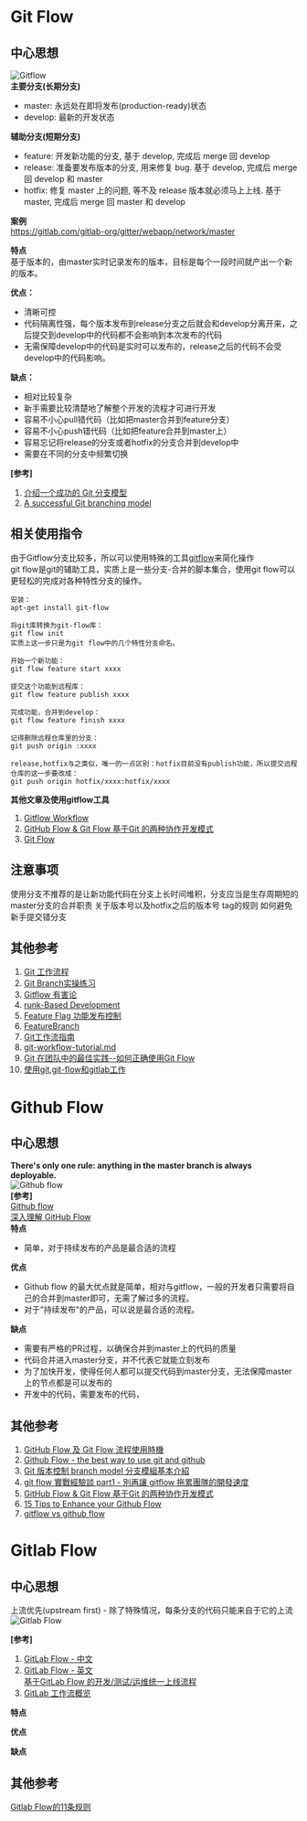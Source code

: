 # Git Flow
## 中心思想
![Gitflow](./images/gitflow.png)  
**主要分支(长期分支)**  
- master: 永远处在即将发布(production-ready)状态
- develop: 最新的开发状态

**辅助分支(短期分支)**    
- feature: 开发新功能的分支, 基于 develop, 完成后 merge 回 develop
- release: 准备要发布版本的分支, 用来修复 bug. 基于 develop, 完成后 merge 回 develop 和 master
- hotfix: 修复 master 上的问题, 等不及 release 版本就必须马上上线. 基于 master, 完成后 merge 回 master 和 develop

**案例**  
https://gitlab.com/gitlab-org/gitter/webapp/network/master

**特点**  
基于版本的，由master实时记录发布的版本，目标是每个一段时间就产出一个新的版本。

**优点：**  
- 清晰可控
- 代码隔离性强，每个版本发布到release分支之后就会和develop分离开来，之后提交到develop中的代码都不会影响到本次发布的代码
- 无需保障develop中的代码是实时可以发布的，release之后的代码不会受develop中的代码影响。

**缺点：**  
- 相对比较复杂
- 新手需要比较清楚地了解整个开发的流程才可进行开发
- 容易不小心pull错代码（比如把master合并到feature分支）
- 容易不小心push错代码（比如把feature合并到master上）
- 容易忘记将release的分支或者hotfix的分支合并到develop中
- 需要在不同的分支中频繁切换

**[参考]**  

1. [介绍一个成功的 Git 分支模型](https://www.oschina.net/translate/a-successful-git-branching-model)
2. [A successful Git branching model](https://nvie.com/posts/a-successful-git-branching-model/)

## 相关使用指令
由于Gitflow分支比较多，所以可以使用特殊的工具[gitflow](https://github.com/nvie/gitflow)来简化操作  
git flow是git的辅助工具，实质上是一些分支-合并的脚本集合，使用git flow可以更轻松的完成对各种特性分支的操作。
```
安装：  
apt-get install git-flow  

将git库转换为git-flow库：  
git flow init  
实质上这一步只是为git flow中的几个特性分支命名。  
  
开始一个新功能：  
git flow feature start xxxx  
  
提交这个功能到远程库：  
git flow feature publish xxxx  
  
完成功能，合并到develop：  
git flow feature finish xxxx  
  
记得删除远程仓库里的分支：  
git push origin :xxxx  
  
release,hotfix与之类似，唯一的一点区别：hotfix目前没有publish功能，所以提交远程仓库的这一步要改成：  
git push origin hotfix/xxxx:hotfix/xxxx  
```

**其他文章及使用gitflow工具**  
1. [Gitflow Workflow](https://www.atlassian.com/git/tutorials/comparing-workflows/gitflow-workflow)  
2. [GitHub Flow & Git Flow 基于Git 的两种协作开发模式](http://www.cnblogs.com/sloong/p/5868292.html)  
3. [Git Flow](https://zhangmengpl.gitbooks.io/gitlab-guide/content/whatisgitflow.html)
## 注意事项
使用分支不推荐的是让新功能代码在分支上长时间堆积，分支应当是生存周期短的
master分支的合并职责
关于版本号以及hotfix之后的版本号
tag的规则
如何避免新手提交错分支

## 其他参考

1. [Git 工作流程](http://www.ruanyifeng.com/blog/2015/12/git-workflow.html)  
2. [Git Branch实操练习](https://learngitbranching.js.org/) 
3. [Gitflow 有害论](http://insights.thoughtworkers.org/gitflow-consider-harmful/)  
4. [runk-Based Development ](https://paulhammant.com/2013/04/05/what-is-trunk-based-development/)  
5. [Feature Flag 功能发布控制](http://blog.jobbole.com/73930/)  
6. [FeatureBranch](https://martinfowler.com/bliki/FeatureBranch.html)  
7. [Git工作流指南](https://segmentfault.com/a/1190000008880416?_ea=1929609)  
8. [git-workflow-tutorial.md](https://github.com/xirong/my-git/blob/master/git-workflow-tutorial.md)  
9. [Git 在团队中的最佳实践--如何正确使用Git Flow](http://www.cnblogs.com/cnblogsfans/p/5075073.html)  
10. [使用git,git-flow和gitlab工作](http://blog.2baxb.me/archives/736)  

# Github Flow
## 中心思想
**There's only one rule: anything in the master branch is always deployable.**  
![Github flow](./images/githubflow.png)  
**[参考]**  
[Github flow](https://guides.github.com/introduction/flow/)  
[深入理解 GitHub Flow](https://blog.csdn.net/qq_35246620/article/details/65636022)  
**特点**  
- 简单，对于持续发布的产品是最合适的流程

**优点**  
- Github flow 的最大优点就是简单，相对与gitflow，一般的开发者只需要将自己的合并到master即可，无需了解过多的流程。
- 对于"持续发布"的产品，可以说是最合适的流程。

**缺点**    
- 需要有严格的PR过程，以确保合并到master上的代码的质量
- 代码合并进入master分支，并不代表它就能立刻发布
- 为了加快开发，使得任何人都可以提交代码到master分支，无法保障master上的节点都是可以发布的
- 开发中的代码，需要发布的代码，

## 其他参考  

1. [GitHub Flow 及 Git Flow 流程使用時機](https://blog.wu-boy.com/2017/12/github-flow-vs-git-flow/)  
2. [Github Flow - the best way to use git and github](https://githubflow.github.io/)  
3. [Git 版本控制 branch model 分支模組基本介紹](https://blog.wu-boy.com/2011/03/git-%E7%89%88%E6%9C%AC%E6%8E%A7%E5%88%B6-branch-model-%E5%88%86%E6%94%AF%E6%A8%A1%E7%B5%84%E5%9F%BA%E6%9C%AC%E4%BB%8B%E7%B4%B9/)  
4. [git flow 實戰經驗談 part1 - 別再讓 gitflow 拖累團隊的開發速度](https://blog.hellojcc.tw/2017/12/14/the-flaw-of-git-flow/)  
5. [GitHub Flow & Git Flow 基于Git 的两种协作开发模式](http://www.cnblogs.com/sloong/p/5868292.html)  
6. [15 Tips to Enhance your Github Flow](https://hackernoon.com/15-tips-to-enhance-your-github-flow-6af7ceb0d8a3)  
7. [gitflow vs github flow](https://lucamezzalira.com/2014/03/10/git-flow-vs-github-flow/)  

# Gitlab Flow
## 中心思想
上流优先(upstream first) - 除了特殊情况，每条分支的代码只能来自于它的上流
![Gitlab Flow](./images/gitlabflow.jpg)

**[参考]**  

1. [GitLab Flow - 中文](http://www.15yan.com/topic/yi-dong-kai-fa-na-dian-shi/6yueHxcgD9Z/)  
2. [GitLab Flow - 英文](https://about.gitlab.com/2014/09/29/gitlab-flow/)  
[基于GitLab Flow 的开发/测试/运维统一上线流程](http://www.fintx.org/20170705-dev-qa-ops-unified-flow-base-on-gitlab-flow.html)  
3. [GitLab 工作流概览](https://www.cnhzz.com/gitlab-%E5%B7%A5%E4%BD%9C%E6%B5%81%E6%A6%82%E8%A7%88/) 
  
**特点**  

**优点**  

**缺点**  

## 其他参考
[Gitlab Flow的11条规则](http://dockone.io/article/2350)
